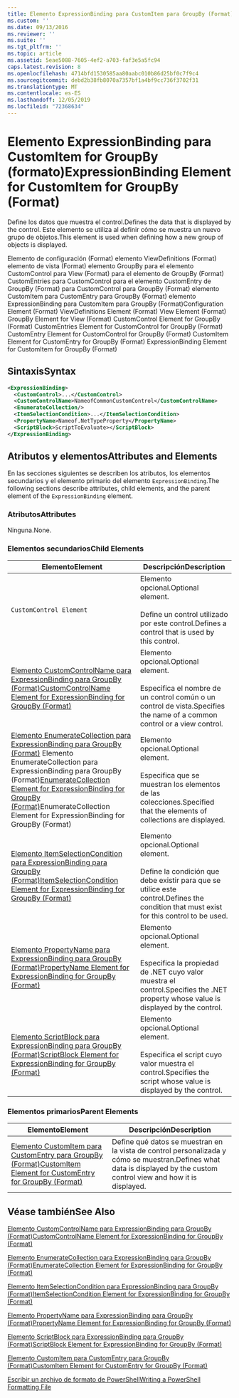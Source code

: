 ```yaml
---
title: Elemento ExpressionBinding para CustomItem para GroupBy (Format) | Microsoft Docs
ms.custom: ''
ms.date: 09/13/2016
ms.reviewer: ''
ms.suite: ''
ms.tgt_pltfrm: ''
ms.topic: article
ms.assetid: 5eae5088-7605-4ef2-a703-faf3e5a5fc94
caps.latest.revision: 8
ms.openlocfilehash: 4714bfd1530585aa80aabc010b86d25bf0c7f9c4
ms.sourcegitcommit: debd2b38fb8070a7357bf1a4bf9cc736f3702f31
ms.translationtype: MT
ms.contentlocale: es-ES
ms.lasthandoff: 12/05/2019
ms.locfileid: "72368634"
---
```

# <a name="expressionbinding-element-for-customitem-for-groupby-format"></a><span data-ttu-id="9a76f-102">Elemento ExpressionBinding para CustomItem for GroupBy (formato)</span><span class="sxs-lookup"><span data-stu-id="9a76f-102">ExpressionBinding Element for CustomItem for GroupBy (Format)</span></span>

<span data-ttu-id="9a76f-103">Define los datos que muestra el control.</span><span class="sxs-lookup"><span data-stu-id="9a76f-103">Defines the data that is displayed by the control.</span></span> <span data-ttu-id="9a76f-104">Este elemento se utiliza al definir cómo se muestra un nuevo grupo de objetos.</span><span class="sxs-lookup"><span data-stu-id="9a76f-104">This element is used when defining how a new group of objects is displayed.</span></span>

<span data-ttu-id="9a76f-105">Elemento de configuración (Format) elemento ViewDefinitions (Format) elemento de vista (Format) elemento GroupBy para el elemento CustomControl para View (Format) para el elemento de GroupBy (Format) CustomEntries para CustomControl para el elemento CustomEntry de GroupBy (Format) para CustomControl para GroupBy (Format) elemento CustomItem para CustomEntry para GroupBy (Format) elemento ExpressionBinding para CustomItem para GroupBy (Format)</span><span class="sxs-lookup"><span data-stu-id="9a76f-105">Configuration Element (Format) ViewDefinitions Element (Format) View Element (Format) GroupBy Element for View (Format) CustomControl Element for GroupBy (Format) CustomEntries Element for CustomControl for GroupBy (Format) CustomEntry Element for CustomControl for GroupBy (Format) CustomItem Element for CustomEntry for GroupBy (Format) ExpressionBinding Element for CustomItem for GroupBy (Format)</span></span>

## <a name="syntax"></a><span data-ttu-id="9a76f-106">Sintaxis</span><span class="sxs-lookup"><span data-stu-id="9a76f-106">Syntax</span></span>

```xml
<ExpressionBinding>
  <CustomControl>...</CustomControl>
  <CustomControlName>NameofCommonCustomControl</CustomControlName>
  <EnumerateCollection/>
  <ItemSelectionCondition>...</ItemSelectionCondition>
  <PropertyName>Nameof.NetTypeProperty</PropertyName>
  <ScriptBlock>ScriptToEvaluate></ScriptBlock>
</ExpressionBinding>
```

## <a name="attributes-and-elements"></a><span data-ttu-id="9a76f-107">Atributos y elementos</span><span class="sxs-lookup"><span data-stu-id="9a76f-107">Attributes and Elements</span></span>

<span data-ttu-id="9a76f-108">En las secciones siguientes se describen los atributos, los elementos secundarios y el elemento primario del elemento `ExpressionBinding`.</span><span class="sxs-lookup"><span data-stu-id="9a76f-108">The following sections describe attributes, child elements, and the parent element of the `ExpressionBinding` element.</span></span>

### <a name="attributes"></a><span data-ttu-id="9a76f-109">Atributos</span><span class="sxs-lookup"><span data-stu-id="9a76f-109">Attributes</span></span>

<span data-ttu-id="9a76f-110">Ninguna.</span><span class="sxs-lookup"><span data-stu-id="9a76f-110">None.</span></span>

### <a name="child-elements"></a><span data-ttu-id="9a76f-111">Elementos secundarios</span><span class="sxs-lookup"><span data-stu-id="9a76f-111">Child Elements</span></span>

|<span data-ttu-id="9a76f-112">Elemento</span><span class="sxs-lookup"><span data-stu-id="9a76f-112">Element</span></span>|<span data-ttu-id="9a76f-113">Descripción</span><span class="sxs-lookup"><span data-stu-id="9a76f-113">Description</span></span>|
|-------------|-----------------|
|`CustomControl Element`|<span data-ttu-id="9a76f-114">Elemento opcional.</span><span class="sxs-lookup"><span data-stu-id="9a76f-114">Optional element.</span></span><br /><br /> <span data-ttu-id="9a76f-115">Define un control utilizado por este control.</span><span class="sxs-lookup"><span data-stu-id="9a76f-115">Defines a control that is used by this control.</span></span>|
|[<span data-ttu-id="9a76f-116">Elemento CustomControlName para ExpressionBinding para GroupBy (Format)</span><span class="sxs-lookup"><span data-stu-id="9a76f-116">CustomControlName Element for ExpressionBinding for GroupBy (Format)</span></span>](./customcontrolname-element-for-expressionbinding-for-groupby-format.md)|<span data-ttu-id="9a76f-117">Elemento opcional.</span><span class="sxs-lookup"><span data-stu-id="9a76f-117">Optional element.</span></span><br /><br /> <span data-ttu-id="9a76f-118">Especifica el nombre de un control común o un control de vista.</span><span class="sxs-lookup"><span data-stu-id="9a76f-118">Specifies the name of a common control or a view control.</span></span>|
|<span data-ttu-id="9a76f-119">[Elemento EnumerateCollection para ExpressionBinding para GroupBy (Format)](./enumeratecollection-element-for-expressionbinding-for-groupby-format.md) Elemento EnumerateCollection para ExpressionBinding para GroupBy (Format)</span><span class="sxs-lookup"><span data-stu-id="9a76f-119">[EnumerateCollection Element for ExpressionBinding for GroupBy (Format)](./enumeratecollection-element-for-expressionbinding-for-groupby-format.md)EnumerateCollection Element for ExpressionBinding for GroupBy (Format)</span></span>|<span data-ttu-id="9a76f-120">Elemento opcional.</span><span class="sxs-lookup"><span data-stu-id="9a76f-120">Optional element.</span></span><br /><br /> <span data-ttu-id="9a76f-121">Especifica que se muestran los elementos de las colecciones.</span><span class="sxs-lookup"><span data-stu-id="9a76f-121">Specified that the elements of collections are displayed.</span></span>|
|[<span data-ttu-id="9a76f-122">Elemento ItemSelectionCondition para ExpressionBinding para GroupBy (Format)</span><span class="sxs-lookup"><span data-stu-id="9a76f-122">ItemSelectionCondition Element for ExpressionBinding for GroupBy (Format)</span></span>](./itemselectioncondition-element-for-expressionbinding-for-groupby-format.md)|<span data-ttu-id="9a76f-123">Elemento opcional.</span><span class="sxs-lookup"><span data-stu-id="9a76f-123">Optional element.</span></span><br /><br /> <span data-ttu-id="9a76f-124">Define la condición que debe existir para que se utilice este control.</span><span class="sxs-lookup"><span data-stu-id="9a76f-124">Defines the condition that must exist for this control to be used.</span></span>|
|[<span data-ttu-id="9a76f-125">Elemento PropertyName para ExpressionBinding para GroupBy (Format)</span><span class="sxs-lookup"><span data-stu-id="9a76f-125">PropertyName Element for ExpressionBinding for GroupBy (Format)</span></span>](./propertyname-element-for-expressionbinding-for-groupby-format.md)|<span data-ttu-id="9a76f-126">Elemento opcional.</span><span class="sxs-lookup"><span data-stu-id="9a76f-126">Optional element.</span></span><br /><br /> <span data-ttu-id="9a76f-127">Especifica la propiedad de .NET cuyo valor muestra el control.</span><span class="sxs-lookup"><span data-stu-id="9a76f-127">Specifies the .NET property whose value is displayed by the control.</span></span>|
|[<span data-ttu-id="9a76f-128">Elemento ScriptBlock para ExpressionBinding para GroupBy (Format)</span><span class="sxs-lookup"><span data-stu-id="9a76f-128">ScriptBlock Element for ExpressionBinding for GroupBy (Format)</span></span>](./scriptblock-element-for-expressionbinding-for-groupby-format.md)|<span data-ttu-id="9a76f-129">Elemento opcional.</span><span class="sxs-lookup"><span data-stu-id="9a76f-129">Optional element.</span></span><br /><br /> <span data-ttu-id="9a76f-130">Especifica el script cuyo valor muestra el control.</span><span class="sxs-lookup"><span data-stu-id="9a76f-130">Specifies the script whose value is displayed by the control.</span></span>|

### <a name="parent-elements"></a><span data-ttu-id="9a76f-131">Elementos primarios</span><span class="sxs-lookup"><span data-stu-id="9a76f-131">Parent Elements</span></span>

|<span data-ttu-id="9a76f-132">Elemento</span><span class="sxs-lookup"><span data-stu-id="9a76f-132">Element</span></span>|<span data-ttu-id="9a76f-133">Descripción</span><span class="sxs-lookup"><span data-stu-id="9a76f-133">Description</span></span>|
|-------------|-----------------|
|[<span data-ttu-id="9a76f-134">Elemento CustomItem para CustomEntry para GroupBy (Format)</span><span class="sxs-lookup"><span data-stu-id="9a76f-134">CustomItem Element for CustomEntry for GroupBy (Format)</span></span>](./customitem-element-for-customentry-for-groupby-format.md)|<span data-ttu-id="9a76f-135">Define qué datos se muestran en la vista de control personalizada y cómo se muestran.</span><span class="sxs-lookup"><span data-stu-id="9a76f-135">Defines what data is displayed by the custom control view and how it is displayed.</span></span>|

## <a name="see-also"></a><span data-ttu-id="9a76f-136">Véase también</span><span class="sxs-lookup"><span data-stu-id="9a76f-136">See Also</span></span>

[<span data-ttu-id="9a76f-137">Elemento CustomControlName para ExpressionBinding para GroupBy (Format)</span><span class="sxs-lookup"><span data-stu-id="9a76f-137">CustomControlName Element for ExpressionBinding for GroupBy (Format)</span></span>](./customcontrolname-element-for-expressionbinding-for-groupby-format.md)

[<span data-ttu-id="9a76f-138">Elemento EnumerateCollection para ExpressionBinding para GroupBy (Format)</span><span class="sxs-lookup"><span data-stu-id="9a76f-138">EnumerateCollection Element for ExpressionBinding for GroupBy (Format)</span></span>](./enumeratecollection-element-for-expressionbinding-for-groupby-format.md)

[<span data-ttu-id="9a76f-139">Elemento ItemSelectionCondition para ExpressionBinding para GroupBy (Format)</span><span class="sxs-lookup"><span data-stu-id="9a76f-139">ItemSelectionCondition Element for ExpressionBinding for GroupBy (Format)</span></span>](./itemselectioncondition-element-for-expressionbinding-for-groupby-format.md)

[<span data-ttu-id="9a76f-140">Elemento PropertyName para ExpressionBinding para GroupBy (Format)</span><span class="sxs-lookup"><span data-stu-id="9a76f-140">PropertyName Element for ExpressionBinding for GroupBy (Format)</span></span>](./propertyname-element-for-expressionbinding-for-groupby-format.md)

[<span data-ttu-id="9a76f-141">Elemento ScriptBlock para ExpressionBinding para GroupBy (Format)</span><span class="sxs-lookup"><span data-stu-id="9a76f-141">ScriptBlock Element for ExpressionBinding for GroupBy (Format)</span></span>](./scriptblock-element-for-expressionbinding-for-groupby-format.md)

[<span data-ttu-id="9a76f-142">Elemento CustomItem para CustomEntry para GroupBy (Format)</span><span class="sxs-lookup"><span data-stu-id="9a76f-142">CustomItem Element for CustomEntry for GroupBy (Format)</span></span>](./customitem-element-for-customentry-for-groupby-format.md)

[<span data-ttu-id="9a76f-143">Escribir un archivo de formato de PowerShell</span><span class="sxs-lookup"><span data-stu-id="9a76f-143">Writing a PowerShell Formatting File</span></span>](./writing-a-powershell-formatting-file.md)
